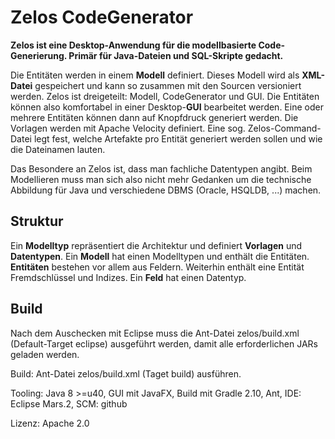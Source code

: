 # Zelos CodeGenerator

**Zelos ist eine Desktop-Anwendung für die modellbasierte Code-Generierung. Primär für Java-Dateien und SQL-Skripte gedacht.**

Die Entitäten werden in einem **Modell** definiert. Dieses Modell wird als **XML-Datei** gespeichert und kann so zusammen
mit den Sourcen versioniert werden.
Zelos ist dreigeteilt: Modell, CodeGenerator und GUI. Die Entitäten können also komfortabel in einer Desktop-**GUI**
bearbeitet werden. Eine oder mehrere Entitäten können dann auf Knopfdruck generiert werden. Die Vorlagen
werden mit Apache Velocity definiert. Eine sog. Zelos-Command-Datei legt fest, welche Artefakte pro Entität generiert
werden sollen und wie die Dateinamen lauten.

Das Besondere an Zelos ist, dass man fachliche Datentypen angibt. Beim Modellieren muss man sich also nicht mehr Gedanken
um die technische Abbildung für Java und verschiedene DBMS (Oracle, HSQLDB, ...) machen.

## Struktur

Ein **Modelltyp** repräsentiert die Architektur und definiert **Vorlagen** und **Datentypen**.
Ein **Modell** hat einen Modelltypen und enthält die Entitäten.
**Entitäten** bestehen vor allem aus Feldern. Weiterhin enthält eine Entität Fremdschlüssel und Indizes.
Ein **Feld** hat einen Datentyp.

## Build

Nach dem Auschecken mit Eclipse muss die Ant-Datei zelos/build.xml (Default-Target eclipse) ausgeführt werden, damit alle
erforderlichen JARs geladen werden.

Build: Ant-Datei zelos/build.xml (Taget build) ausführen.

Tooling: Java 8 >=u40, GUI mit JavaFX, Build mit Gradle 2.10, Ant, IDE: Eclipse Mars.2, SCM: github

Lizenz: Apache 2.0
